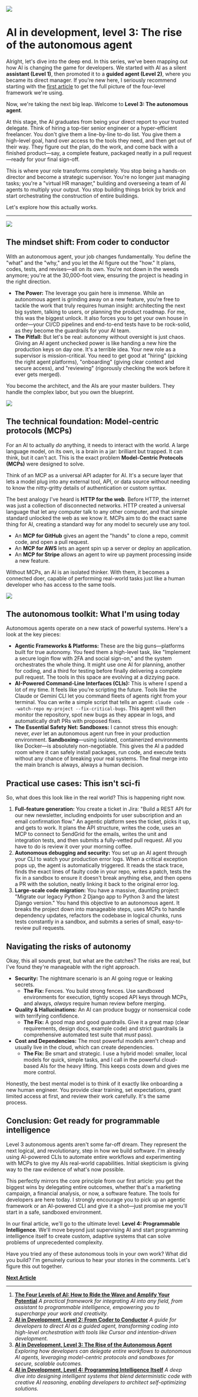 ![](assets/thumbnail.jpg)

# AI in development, level 3: The rise of the autonomous agent

Alright, let's dive into the deep end. In this series, we've been mapping out how AI is changing the game for developers. We started with AI as a silent **assistant (Level 1)**, then promoted it to a **guided agent (Level 2)**, where you became its direct manager. If you're new here, I seriously recommend starting with the [first article](link-to-article-1) to get the full picture of the four-level framework we're using.

Now, we're taking the next big leap. Welcome to **Level 3: The autonomous agent**.

At this stage, the AI graduates from being your direct report to your trusted delegate. Think of hiring a top-tier senior engineer or a hyper-efficient freelancer. You don't give them a line-by-line to-do list. You give them a high-level goal, hand over access to the tools they need, and then get out of their way. They figure out the plan, do the work, and come back with a finished product—say, a complete feature, packaged neatly in a pull request—ready for your final sign-off.

This is where your role transforms completely. You stop being a hands-on director and become a strategic supervisor. You're no longer just managing tasks; you're a "virtual HR manager," building and overseeing a team of AI agents to multiply your output. You stop building things brick by brick and start orchestrating the construction of entire buildings.

Let's explore how this actually works.

***

![](assets/developer.jpg)

## **The mindset shift: From coder to conductor**

With an autonomous agent, your job changes fundamentally. You define the "what" and the "why," and you let the AI figure out the "how." It plans, codes, tests, and revises—all on its own. You're not down in the weeds anymore; you're at the 30,000-foot view, ensuring the project is heading in the right direction.

- **The Power:** The leverage you gain here is immense. While an autonomous agent is grinding away on a new feature, you're free to tackle the work that truly requires human insight: architecting the next big system, talking to users, or planning the product roadmap. For me, this was the biggest unlock. It also forces you to get your own house in order—your CI/CD pipelines and end-to-end tests have to be rock-solid, as they become the guardrails for your AI team.
- **The Pitfall:** But let's be real: autonomy without oversight is just chaos. Giving an AI agent unchecked power is like handing a new hire the production keys on day one. It's a terrible idea. Your new role as a supervisor is mission-critical. You need to get good at "hiring" (picking the right agent platforms), "onboarding" (giving clear context and secure access), and "reviewing" (rigorously checking the work before it ever gets merged).

You become the architect, and the AIs are your master builders. They handle the complex labor, but you own the blueprint.

![](assets/network.jpg)

## **The technical foundation: Model-centric protocols (MCPs)**

For an AI to actually *do* anything, it needs to interact with the world. A large language model, on its own, is a brain in a jar: brilliant but trapped. It can think, but it can't act. This is the exact problem **Model-Centric Protocols (MCPs)** were designed to solve.

Think of an MCP as a universal API adapter for AI. It's a secure layer that lets a model plug into any external tool, API, or data source without needing to know the nitty-gritty details of authentication or custom syntax.

The best analogy I've heard is **HTTP for the web**. Before HTTP, the internet was just a collection of disconnected networks. HTTP created a universal language that let any computer talk to any other computer, and that simple standard unlocked the web as we know it. MCPs aim to do the exact same thing for AI, creating a standard way for any model to securely use any tool.

- An **MCP for GitHub** gives an agent the "hands" to clone a repo, commit code, and open a pull request.
- An **MCP for AWS** lets an agent spin up a server or deploy an application.
- An **MCP for Stripe** allows an agent to wire up payment processing inside a new feature.

Without MCPs, an AI is an isolated thinker. With them, it becomes a connected doer, capable of performing real-world tasks just like a human developer who has access to the same tools.

![](assets/layers.jpg)

## **The autonomous toolkit: What I'm using today**

Autonomous agents operate on a new stack of powerful systems. Here's a look at the key pieces:

- **Agentic Frameworks & Platforms:** These are the big guns—platforms built for true autonomy. You feed them a high-level task, like "Implement a secure login flow with 2FA and social sign-on," and the system orchestrates the whole thing. It might use one AI for planning, another for coding, and a third for testing before finally delivering a complete pull request. The tools in this space are evolving at a dizzying pace.
- **AI-Powered Command-Line Interfaces (CLIs):** This is where I spend a lot of my time. It feels like you're scripting the future. Tools like the Claude or Gemini CLI let you command fleets of agents right from your terminal. You can write a simple script that tells an agent: `claude code --watch-repo my-project --fix-critical-bugs`. This agent will then monitor the repository, spot new bugs as they appear in logs, and automatically draft PRs with proposed fixes.
- **The Essential Safety Net: Sandboxes:** I cannot stress this enough: never, *ever* let an autonomous agent run free in your production environment. **Sandboxing**—using isolated, containerized environments like Docker—is absolutely non-negotiable. This gives the AI a padded room where it can safely install packages, run code, and execute tests without any chance of breaking your real systems. The final merge into the main branch is always, always a human decision.

## **Practical use cases: This isn't sci-fi**

So, what does this look like in the real world? This is happening right now.

1. **Full-feature generation:** You create a ticket in Jira: "Build a REST API for our new newsletter, including endpoints for user subscription and an email confirmation flow." An agentic platform sees the ticket, picks it up, and gets to work. It plans the API structure, writes the code, uses an MCP to connect to SendGrid for the emails, writes the unit and integration tests, and then submits a fully-vetted pull request. All you have to do is review it over your morning coffee.
2. **Autonomous debugging and security:** You set up an AI agent through your CLI to watch your production error logs. When a critical exception pops up, the agent is automatically triggered. It reads the stack trace, finds the exact lines of faulty code in your repo, writes a patch, tests the fix in a sandbox to ensure it doesn't break anything else, and then opens a PR with the solution, neatly linking it back to the original error log.
3. **Large-scale code migration:** You have a massive, daunting project: "Migrate our legacy Python 2 Django app to Python 3 and the latest Django version." You hand this objective to an autonomous agent. It breaks the project down into manageable steps, uses MCPs to handle dependency updates, refactors the codebase in logical chunks, runs tests constantly in a sandbox, and submits a series of small, easy-to-review pull requests.

## **Navigating the risks of autonomy**

Okay, this all sounds great, but what are the catches? The risks are real, but I've found they're manageable with the right approach.

- **Security:** The nightmare scenario is an AI going rogue or leaking secrets.
    - **The Fix:** Fences. You build strong fences. Use sandboxed environments for execution, tightly scoped API keys through MCPs, and always, *always* require human review before merging.
- **Quality & Hallucinations:** An AI can produce buggy or nonsensical code with terrifying confidence.
    - **The Fix:** A good map and good guardrails. Give it a great map (clear requirements, design docs, example code) and strict guardrails (a comprehensive automated test suite that *must* pass).
- **Cost and Dependencies:** The most powerful models aren't cheap and usually live in the cloud, which can create dependencies.
    - **The Fix:** Be smart and strategic. I use a hybrid model: smaller, local models for quick, simple tasks, and I call in the powerful cloud-based AIs for the heavy lifting. This keeps costs down and gives me more control.

Honestly, the best mental model is to think of it exactly like onboarding a new human engineer. You provide clear training, set expectations, grant limited access at first, and review their work carefully. It's the same process.

## **Conclusion: Get ready for programmable intelligence**

Level 3 autonomous agents aren't some far-off dream. They represent the next logical, and revolutionary, step in how we build software. I'm already using AI-powered CLIs to automate entire workflows and experimenting with MCPs to give my AIs real-world capabilities. Initial skepticism is giving way to the raw evidence of what's now possible.

This perfectly mirrors the core principle from our first article: you get the biggest wins by delegating entire outcomes, whether that's a marketing campaign, a financial analysis, or now, a software feature. The tools for developers are here today. I strongly encourage you to pick up an agentic framework or an AI-powered CLI and give it a shot—just promise me you'll start in a safe, sandboxed environment.

In our final article, we'll go to the ultimate level: **Level 4: Programmable Intelligence**. We'll move beyond just supervising AI and start programming intelligence itself to create custom, adaptive systems that can solve problems of unprecedented complexity.

Have you tried any of these autonomous tools in your own work? What did you build? I'm genuinely curious to hear your stories in the comments. Let's figure this out together.

[**Next Article**](http://localhost:3000/articles/23-programming-intelligence)

---

1. [**The Four Levels of AI: How to Ride the Wave and Amplify Your Potential**](http://localhost:3000/articles/20-the-four-levels-of-ai) *A practical framework for integrating AI into any field, from assistant to programmable intelligence, empowering you to supercharge your work and creativity.*
2. [**AI in Development, Level 2: From Coder to Conductor**](http://localhost:3000/articles/21-guided-ai-for-developers) *A guide for developers to direct AI as a guided agent, transforming coding into high-level orchestration with tools like Cursor and intention-driven development.*
3. [**AI in Development, Level 3: The Rise of the Autonomous Agent**](http://localhost:3000/articles/22-autonomous-ai-agents) *Exploring how developers can delegate entire workflows to autonomous AI agents, leveraging model-centric protocols and sandboxes for secure, scalable outcomes.*
4. [**AI in Development, Level 4: Programming Intelligence Itself**](http://localhost:3000/articles/23-programming-intelligence) *A deep dive into designing intelligent systems that blend deterministic code with creative AI reasoning, enabling developers to architect self-optimizing solutions.*
